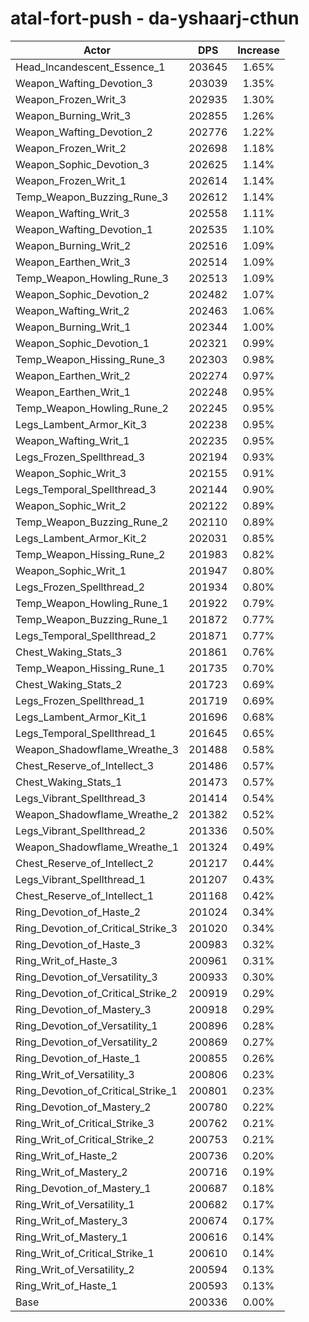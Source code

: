 # atal-fort-push - da-yshaarj-cthun
| Actor | DPS | Increase |
|---|:---:|:---:|
|Head_Incandescent_Essence_1|203645|1.65%|
|Weapon_Wafting_Devotion_3|203039|1.35%|
|Weapon_Frozen_Writ_3|202935|1.30%|
|Weapon_Burning_Writ_3|202855|1.26%|
|Weapon_Wafting_Devotion_2|202776|1.22%|
|Weapon_Frozen_Writ_2|202698|1.18%|
|Weapon_Sophic_Devotion_3|202625|1.14%|
|Weapon_Frozen_Writ_1|202614|1.14%|
|Temp_Weapon_Buzzing_Rune_3|202612|1.14%|
|Weapon_Wafting_Writ_3|202558|1.11%|
|Weapon_Wafting_Devotion_1|202535|1.10%|
|Weapon_Burning_Writ_2|202516|1.09%|
|Weapon_Earthen_Writ_3|202514|1.09%|
|Temp_Weapon_Howling_Rune_3|202513|1.09%|
|Weapon_Sophic_Devotion_2|202482|1.07%|
|Weapon_Wafting_Writ_2|202463|1.06%|
|Weapon_Burning_Writ_1|202344|1.00%|
|Weapon_Sophic_Devotion_1|202321|0.99%|
|Temp_Weapon_Hissing_Rune_3|202303|0.98%|
|Weapon_Earthen_Writ_2|202274|0.97%|
|Weapon_Earthen_Writ_1|202248|0.95%|
|Temp_Weapon_Howling_Rune_2|202245|0.95%|
|Legs_Lambent_Armor_Kit_3|202238|0.95%|
|Weapon_Wafting_Writ_1|202235|0.95%|
|Legs_Frozen_Spellthread_3|202194|0.93%|
|Weapon_Sophic_Writ_3|202155|0.91%|
|Legs_Temporal_Spellthread_3|202144|0.90%|
|Weapon_Sophic_Writ_2|202122|0.89%|
|Temp_Weapon_Buzzing_Rune_2|202110|0.89%|
|Legs_Lambent_Armor_Kit_2|202031|0.85%|
|Temp_Weapon_Hissing_Rune_2|201983|0.82%|
|Weapon_Sophic_Writ_1|201947|0.80%|
|Legs_Frozen_Spellthread_2|201934|0.80%|
|Temp_Weapon_Howling_Rune_1|201922|0.79%|
|Temp_Weapon_Buzzing_Rune_1|201872|0.77%|
|Legs_Temporal_Spellthread_2|201871|0.77%|
|Chest_Waking_Stats_3|201861|0.76%|
|Temp_Weapon_Hissing_Rune_1|201735|0.70%|
|Chest_Waking_Stats_2|201723|0.69%|
|Legs_Frozen_Spellthread_1|201719|0.69%|
|Legs_Lambent_Armor_Kit_1|201696|0.68%|
|Legs_Temporal_Spellthread_1|201645|0.65%|
|Weapon_Shadowflame_Wreathe_3|201488|0.58%|
|Chest_Reserve_of_Intellect_3|201486|0.57%|
|Chest_Waking_Stats_1|201473|0.57%|
|Legs_Vibrant_Spellthread_3|201414|0.54%|
|Weapon_Shadowflame_Wreathe_2|201382|0.52%|
|Legs_Vibrant_Spellthread_2|201336|0.50%|
|Weapon_Shadowflame_Wreathe_1|201324|0.49%|
|Chest_Reserve_of_Intellect_2|201217|0.44%|
|Legs_Vibrant_Spellthread_1|201207|0.43%|
|Chest_Reserve_of_Intellect_1|201168|0.42%|
|Ring_Devotion_of_Haste_2|201024|0.34%|
|Ring_Devotion_of_Critical_Strike_3|201020|0.34%|
|Ring_Devotion_of_Haste_3|200983|0.32%|
|Ring_Writ_of_Haste_3|200961|0.31%|
|Ring_Devotion_of_Versatility_3|200933|0.30%|
|Ring_Devotion_of_Critical_Strike_2|200919|0.29%|
|Ring_Devotion_of_Mastery_3|200918|0.29%|
|Ring_Devotion_of_Versatility_1|200896|0.28%|
|Ring_Devotion_of_Versatility_2|200869|0.27%|
|Ring_Devotion_of_Haste_1|200855|0.26%|
|Ring_Writ_of_Versatility_3|200806|0.23%|
|Ring_Devotion_of_Critical_Strike_1|200801|0.23%|
|Ring_Devotion_of_Mastery_2|200780|0.22%|
|Ring_Writ_of_Critical_Strike_3|200762|0.21%|
|Ring_Writ_of_Critical_Strike_2|200753|0.21%|
|Ring_Writ_of_Haste_2|200736|0.20%|
|Ring_Writ_of_Mastery_2|200716|0.19%|
|Ring_Devotion_of_Mastery_1|200687|0.18%|
|Ring_Writ_of_Versatility_1|200682|0.17%|
|Ring_Writ_of_Mastery_3|200674|0.17%|
|Ring_Writ_of_Mastery_1|200616|0.14%|
|Ring_Writ_of_Critical_Strike_1|200610|0.14%|
|Ring_Writ_of_Versatility_2|200594|0.13%|
|Ring_Writ_of_Haste_1|200593|0.13%|
|Base|200336|0.00%|
